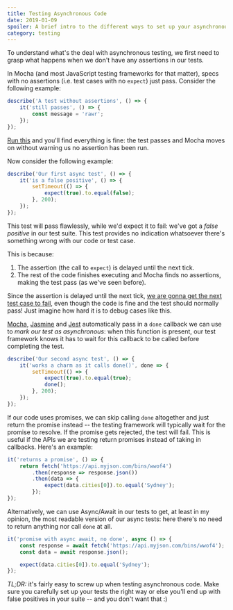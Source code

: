 ```yaml
---
title: Testing Asynchronous Code
date: 2019-01-09
spoiler: A brief intro to the different ways to set up your asynchronous tests and the reason behind it.
category: testing
---
```


To understand what's the deal with asynchronous testing, we first need to grasp what happens when we don't have any assertions in our tests.

In Mocha (and most JavaScript testing frameworks for that matter), specs with no assertions (i.e. test cases with no `expect`) just pass. Consider the following example:

```js
describe('A test without assertions', () => {
    it('still passes', () => {
        const message = 'rawr';
    });
});
```

[Run this](https://codepen.io/fede/pen/REJRvg) and you'll find everything is fine: the test passes and Mocha moves on without warning us no assertion has been run.

Now consider the following example:

```js
describe('Our first async test', () => {
    it('is a false positive', () => {
        setTimeout(() => {
            expect(true).to.equal(false);
        }, 200);
    });
});
```

This test will pass flawlessly, while we'd expect it to fail: we've got a _false positive_ in our test suite. This test provides no indication whatsoever there's something wrong with our code or test case.

This is because:

1. The assertion (the call to `expect`) is delayed until the next tick.
2. The rest of the code finishes executing and Mocha finds no assertions, making the test pass (as we've seen before).

Since the assertion is delayed until the next tick, [we are gonna get the next test case to fail](https://codepen.io/fede/pen/REJRvg), even though the code is fine and the test should normally pass! Just imagine how hard it is to debug cases like this.

[Mocha](https://mochajs.org/#asynchronous-code), [Jasmine](https://jasmine.github.io/tutorials/async) and [Jest](https://jestjs.io/docs/en/asynchronous#callbacks) automatically pass in a `done` callback we can use to _mark our test as asynchronous_: when this function is present, our test framework knows it has to wait for this callback to be called before completing the test.

```js
describe('Our second async test', () => {
    it('works a charm as it calls done()', done => {
        setTimeout(() => {
            expect(true).to.equal(true);
            done();
        }, 200);
    });
});
```

If our code uses promises, we can skip calling `done` altogether and just return the promise instead -- the testing framework will typically wait for the promise to resolve. If the promise gets rejected, the test will fail. This is useful if the APIs we are testing return promises instead of taking in callbacks. Here's an example:

```js
it('returns a promise', () => {
    return fetch('https://api.myjson.com/bins/wwof4')
        .then(response => response.json())
        .then(data => {
            expect(data.cities[0]).to.equal('Sydney');
        });
});
```

Alternatively, we can use Async/Await in our tests to get, at least in my opinion, the most readable version of our async tests: here there's no need to return anything nor call `done` at all.

```js
it('promise with async await, no done', async () => {
    const response = await fetch('https://api.myjson.com/bins/wwof4');
    const data = await response.json();

    expect(data.cities[0]).to.equal('Sydney');
});
```

_TL;DR:_ it's fairly easy to screw up when testing asynchronous code. Make sure you carefully set up your tests the right way or else you'll end up with false positives in your suite -- and you don't want that :)
